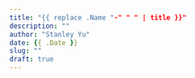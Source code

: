 ```yaml
---
title: "{{ replace .Name "-" " " | title }}"
description: ""
author: "Stanley Yu"
date: {{ .Date }}
slug: ""
draft: true
---
```


